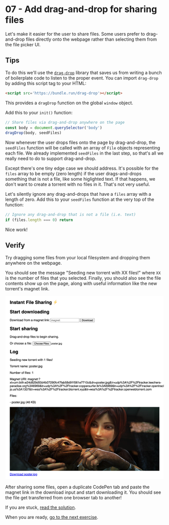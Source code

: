 # 07 - Add drag-and-drop for sharing files

Let's make it easier for the user to share files. Some users prefer to drag-and-drop files directly onto the webpage rather than selecting them from the file picker UI.

## Tips

To do this we'll use the [`drag-drop`](https://github.com/feross/drag-drop) library that saves us from writing a bunch of boilerplate code to listen to the proper event. You can import `drag-drop` by adding this script tag to your HTML:

```html
<script src='https://bundle.run/drag-drop'></script>
```

This provides a `dragDrop` function on the global `window` object.

Add this to your `init()` function:

```js
// Share files via drag-and-drop anywhere on the page
const body = document.querySelector('body')
dragDrop(body, seedFiles)
```

Now whenever the user drops files onto the page by drag-and-drop, the `seedFiles` function will be called with an array of `File` objects representing each file. We already implemented `seedFiles` in the last step, so that's all we really need to do to support drag-and-drop.

Except there's one tiny edge case we should address. It's possible for the `files` array to be empty (zero length) if the user drags-and-drops something that is not a file, like some higlighted text. If that happens, we don't want to create a torrent with no files in it. That's not very useful.

Let's silently ignore any drag-and-drops that have a `files` array with a length of zero. Add this to your `seedFiles` function at the very top of the function:

```js
// Ignore any drag-and-drop that is not a file (i.e. text)
if (files.length === 0) return
```

Nice work!

## Verify

Try dragging some files from your local filesystem and dropping them anywhere on the webpage.

You should see the message "Seeding new torrent with XX files!" where `XX` is the number of files that you selected. Finally, you should also see the file contents show up on the page, along with useful information like the new torrent's magnet link.

![](07.png)

After sharing some files, open a duplicate CodePen tab and paste the magnet link in the download input and start downloading it. You should see the file get transferred from one browser tab to another!

If you are stuck, [read the solution](https://codepen.io/ferossity/pen/vYNoGbw).

When you are ready, [go to the next exercise](08.md).
